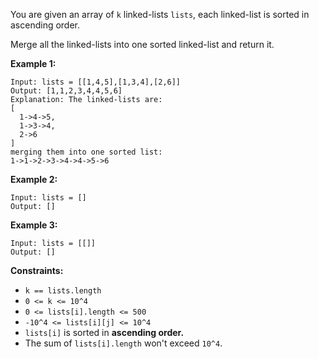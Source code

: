 You are given an array of ```k``` linked-lists ```lists```, each linked-list is sorted in ascending order.

Merge all the linked-lists into one sorted linked-list and return it.

 

**Example 1:**
```
Input: lists = [[1,4,5],[1,3,4],[2,6]]
Output: [1,1,2,3,4,4,5,6]
Explanation: The linked-lists are:
[
  1->4->5,
  1->3->4,
  2->6
]
merging them into one sorted list:
1->1->2->3->4->4->5->6
```

**Example 2:**
```
Input: lists = []
Output: []
```

**Example 3:**
```
Input: lists = [[]]
Output: []
```

**Constraints:**
- ```k == lists.length```
- ```0 <= k <= 10^4```
- ```0 <= lists[i].length <= 500```
- ```-10^4 <= lists[i][j] <= 10^4```
- ```lists[i]``` is sorted in **ascending order.**
- The sum of ```lists[i].length``` won't exceed ```10^4```.